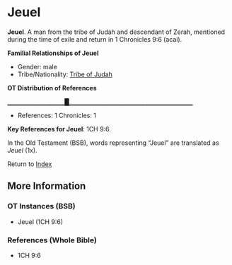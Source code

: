 # Jeuel
**Jeuel**. 
A man from the tribe of Judah and descendant of Zerah, mentioned during the time of exile and return in 1 Chronicles 9:6 (acai). 




**Familial Relationships of Jeuel**


* Gender: male
* Tribe/Nationality: [Tribe of Judah](../../../groups/md/acai/Judah.md)


**OT Distribution of References**

▁▁▁▁▁▁▁▁▁▁▁▁█▁▁▁▁▁▁▁▁▁▁▁▁▁▁▁▁▁▁▁▁▁▁▁▁▁▁
* References: 1 Chronicles: 1



**Key References for Jeuel**: 
1CH 9:6. 


In the Old Testament (BSB), words representing “Jeuel” are translated as 
*Jeuel* (1x). 




Return to [Index](00-Index.md)

## More Information

### OT Instances (BSB)

* Jeuel (1CH 9:6)



### References (Whole Bible)

* 1CH 9:6



